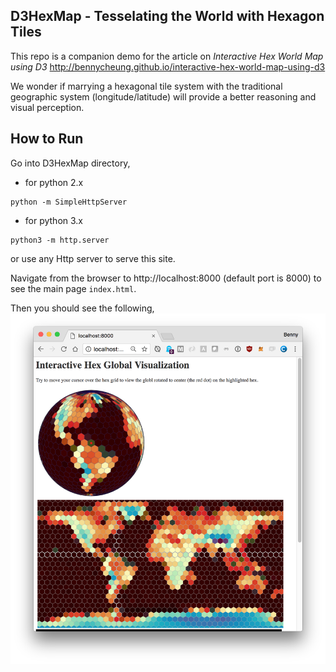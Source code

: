 ## D3HexMap - Tesselating the World with Hexagon Tiles
This repo is a companion demo for
the article on *Interactive Hex World Map using D3*
<http://bennycheung.github.io/interactive-hex-world-map-using-d3>

We wonder if marrying a hexagonal tile system
with the traditional geographic system (longitude/latitude)
will provide a better reasoning and visual perception.

## How to Run

Go into D3HexMap directory,

* for python 2.x

```
python -m SimpleHttpServer
```

* for python 3.x

```
python3 -m http.server
```

or use any Http server to serve this site.

Navigate from the browser to http://localhost:8000 (default port is 8000)
to see the main page `index.html`.

Then you should see the following,
![D3HexMap Main Page](images/D3HexMap_grid_to_globe.png)

